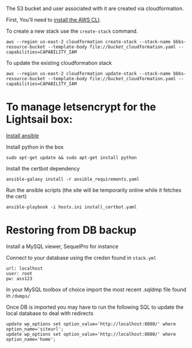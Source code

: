 The S3 bucket and user associated with it are created via cloudformation.

First, You'll need to [install the AWS CLI](https://docs.aws.amazon.com/cli/latest/userguide/cli-chap-install.html).

To create a new stack use the `create-stack` command.

```shell
aws --region us-east-2 cloudformation create-stack --stack-name bbbs-resource-bucket --template-body file://bucket_cloudformation.yaml --capabilities=CAPABILITY_IAM
```

To update the existing cloudformation stack
```
aws --region us-east-2 cloudformation update-stack --stack-name bbbs-resource-bucket --template-body file://bucket_cloudformation.yaml --capabilities=CAPABILITY_IAM
```

# To manage letsencrypt for the Lightsail box:


[Install ansible](https://docs.ansible.com/ansible/latest/installation_guide/intro_installation.html)

Install python in the box
```
sudo apt-get update && sudo apt-get install python
```

Install the certbot dependency

```
ansible-galaxy install -r ansible_requirements.yaml
```

Run the ansible scripts (the site will be temporarily online while it fetches the cert)

```
ansible-playbook -i hosts.ini install_certbot.yaml
```


# Restoring from DB backup

Install a MySQL viewer, SequelPro for instance

Connect to your database using the credsn found in `stack.yml`
```
url: localhost
user: root
pw: ass123
```

In your MySQL toolbox of choice import the most recent .sqldmp file found in `/dumps/`

Once DB is imported you may have to run the following SQL to update the local database to deal with redirects

```
update wp_options set option_value='http://localhost:8080/' where option_name='siteurl';
update wp_options set option_value='http://localhost:8080/' where option_name='home';
```